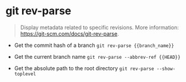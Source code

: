 # git rev-parse
> Display metadata related to specific revisions.
> More information: <https://git-scm.com/docs/git-rev-parse>.

- Get the commit hash of a branch
`git rev-parse {{branch_name}}`

- Get the current branch name
`git rev-parse --abbrev-ref {{HEAD}}`

- Get the absolute path to the root directory
`git rev-parse --show-toplevel`
